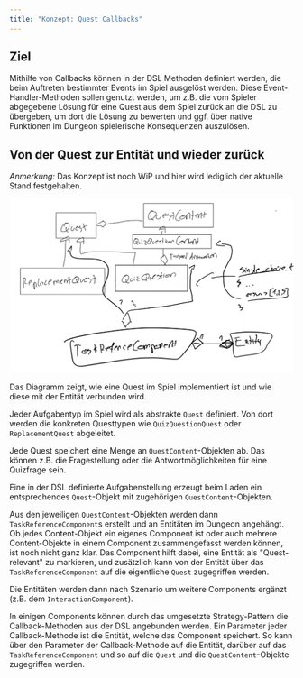 ```yaml
---
title: "Konzept: Quest Callbacks"
---
```


## Ziel

Mithilfe von Callbacks können in der DSL Methoden definiert werden, die beim Auftreten bestimmter Events im Spiel ausgelöst werden. 
Diese Event-Handler-Methoden sollen genutzt werden, um z.B. die vom Spieler abgegebene Lösung für eine Quest aus dem Spiel zurück an die DSL zu übergeben, um dort die Lösung zu bewerten und ggf. über native Funktionen im Dungeon spielerische Konsequenzen auszulösen.

## Von der Quest zur Entität und wieder zurück 

*Anmerkung:* Das Konzept ist noch WiP und hier wird lediglich der aktuelle Stand festgehalten. 

![Von der Quest zur Entität und wieder zurück.](img/quest.png)

Das Diagramm zeigt, wie eine Quest im Spiel implementiert ist und wie diese mit der Entität verbunden wird. 

Jeder Aufgabentyp im Spiel wird als abstrakte `Quest` definiert. Von dort werden die konkreten Questtypen wie `QuizQuestionQuest` oder `ReplacementQuest` abgeleitet. 

Jede Quest speichert eine Menge an `QuestContent`-Objekten ab. Das können z.B. die Fragestellung oder die Antwortmöglichkeiten für eine Quizfrage sein.

Eine in der DSL definierte Aufgabenstellung erzeugt beim Laden ein entsprechendes `Quest`-Objekt mit zugehörigen `QuestContent`-Objekten.

Aus den jeweiligen `QuestContent`-Objekten werden dann `TaskReferenceComponent`s erstellt und an Entitäten im Dungeon angehängt. Ob jedes Content-Objekt ein eigenes Component ist oder auch mehrere Content-Objekte in einem Component zusammengefasst werden können, ist noch nicht ganz klar. 
Das Component hilft dabei, eine Entität als "Quest-relevant" zu markieren, und zusätzlich kann von der Entität über das `TaskReferenceComponent` auf die eigentliche `Quest` zugegriffen werden.

Die Entitäten werden dann nach Szenario um weitere Components ergänzt (z.B. dem `InteractionComponent`).

In einigen Components können durch das umgesetzte Strategy-Pattern die Callback-Methoden aus der DSL angebunden werden. 
Ein Parameter jeder Callback-Methode ist die Entität, welche das Component speichert. So kann über den Parameter der Callback-Methode auf die Entität, darüber auf das `TaskReferenceComponent` und so auf die `Quest` und die `QuestContent`-Objekte zugegriffen werden.